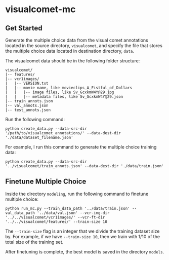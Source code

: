 # visualcomet-mc

## Get Started

  Generate the multiple choice data from the visual comet annotations located in the source directory, `visualcomet`, and specify the file that stores the multiple choice data located in destination directory, `data`.
  <p>
  The visualcomet data should be in the following folder structure:
  </p>
  
  
```
visualcomet/
|-- features/
|-- vcr1images/
|   |-- VERSION.txt
|   |-- movie name, like movieclips_A_Fistful_of_Dollars
|   |   |-- image files, like Sv_GcxkmW4Y@29.jpg
|   |   |-- metadata files, like Sv_GcxkmW4Y@29.json
|-- train_annots.json
|-- val_annots.json
|-- test_annots.json
```
  

  <p>
  Run the following command:
  </p>
  
  
    python create_data.py --data-src-dir '/path/to/visualcomet_annotations/' --data-dest-dir './data/dataset_filename.json'

  <p>
  For example, I run this command to generate the multiple choice training data:
  </p>
    
    python create_data.py --data-src-dir '../visualcomet/train_annots.json' --data-dest-dir './data/train.json'

## Finetune Multiple Choice

  Inside the directory `modeling`, run the following command to finetune multiple choice:

  
    python run_mc.py --train_data_path '../data/train.json' --val_data_path '../data/val.json' --vcr-img-dir '../../visualcomet/vcr1images/' --vcr-ft-dir '../../visualcomet/features/' --train-size 10
    

  The `--train-size` flag is an integer that we divide the training dataset size by. For example, if we have `--train-size 10`, then we train with 1/10 of the total size of the training set.
  
  After finetuning is complete, the best model is saved in the directory `models`.



